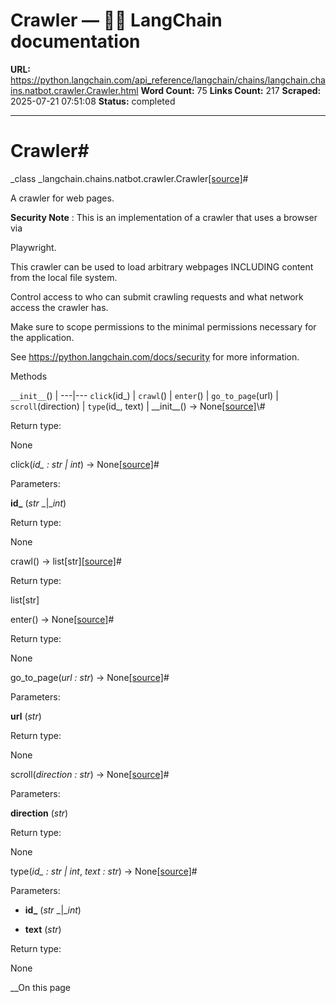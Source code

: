 # Crawler — 🦜🔗 LangChain  documentation

**URL:** https://python.langchain.com/api_reference/langchain/chains/langchain.chains.natbot.crawler.Crawler.html
**Word Count:** 75
**Links Count:** 217
**Scraped:** 2025-07-21 07:51:08
**Status:** completed

---

# Crawler\#

_class _langchain.chains.natbot.crawler.Crawler[\[source\]](https://python.langchain.com/api_reference/_modules/langchain/chains/natbot/crawler.html#Crawler)\#     

A crawler for web pages.

**Security Note** : This is an implementation of a crawler that uses a browser via     

Playwright.

This crawler can be used to load arbitrary webpages INCLUDING content from the local file system.

Control access to who can submit crawling requests and what network access the crawler has.

Make sure to scope permissions to the minimal permissions necessary for the application.

See <https://python.langchain.com/docs/security> for more information.

Methods

`__init__`\(\) |    ---|---   `click`\(id\_\) |    `crawl`\(\) |    `enter`\(\) |    `go_to_page`\(url\) |    `scroll`\(direction\) |    `type`\(id\_, text\) |       \_\_init\_\_\(\) → None[\[source\]](https://python.langchain.com/api_reference/_modules/langchain/chains/natbot/crawler.html#Crawler.__init__)\#     

Return type:     

None

click\(_id\_ : str | int_\) → None[\[source\]](https://python.langchain.com/api_reference/_modules/langchain/chains/natbot/crawler.html#Crawler.click)\#     

Parameters:     

**id\_** \(_str_ _|__int_\)

Return type:     

None

crawl\(\) → list\[str\][\[source\]](https://python.langchain.com/api_reference/_modules/langchain/chains/natbot/crawler.html#Crawler.crawl)\#     

Return type:     

list\[str\]

enter\(\) → None[\[source\]](https://python.langchain.com/api_reference/_modules/langchain/chains/natbot/crawler.html#Crawler.enter)\#     

Return type:     

None

go\_to\_page\(_url : str_\) → None[\[source\]](https://python.langchain.com/api_reference/_modules/langchain/chains/natbot/crawler.html#Crawler.go_to_page)\#     

Parameters:     

**url** \(_str_\)

Return type:     

None

scroll\(_direction : str_\) → None[\[source\]](https://python.langchain.com/api_reference/_modules/langchain/chains/natbot/crawler.html#Crawler.scroll)\#     

Parameters:     

**direction** \(_str_\)

Return type:     

None

type\(_id\_ : str | int_, _text : str_\) → None[\[source\]](https://python.langchain.com/api_reference/_modules/langchain/chains/natbot/crawler.html#Crawler.type)\#     

Parameters:     

  * **id\_** \(_str_ _|__int_\)

  * **text** \(_str_\)

Return type:     

None

__On this page